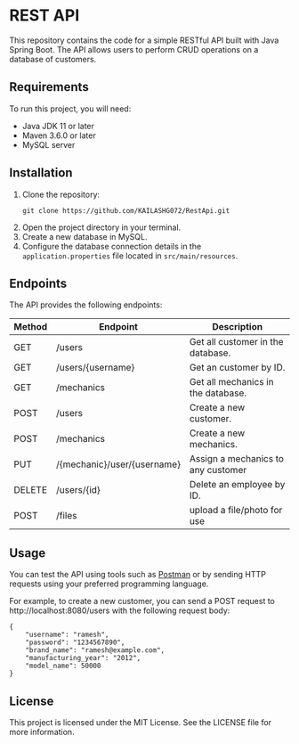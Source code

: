 # REST API

This repository contains the code for a simple RESTful API built with Java Spring Boot. The API allows users to perform CRUD operations on a database of customers.

## Requirements
To run this project, you will need:
- Java JDK 11 or later
- Maven 3.6.0 or later
- MySQL server

## Installation
1. Clone the repository:
   ```
   git clone https://github.com/KAILASHG072/RestApi.git
   ```
2. Open the project directory in your terminal.
3. Create a new database in MySQL.
4. Configure the database connection details in the `application.properties` file located in `src/main/resources`.

## Endpoints
The API provides the following endpoints:

| Method | Endpoint                    | Description                          |
| ------ | --------------------------- | ------------------------------------ |
| GET    | /users                      | Get all customer in the database.    |
| GET    | /users/{username}           | Get an customer by ID.               | 
| GET    | /mechanics                  | Get all mechanics in the database.   |
| POST   | /users                      | Create a new customer.               |
| POST   | /mechanics                  | Create a new mechanics.              |
| PUT    | /{mechanic}/user/{username} | Assign a mechanics to any customer   |
| DELETE | /users/{id}                 | Delete an employee by ID.            |
| POST   | /files                      | upload a file/photo for use          |

## Usage
You can test the API using tools such as [Postman](https://www.postman.com/) or by sending HTTP requests using your preferred programming language.

For example, to create a new customer, you can send a POST request to http://localhost:8080/users with the following request body:
```
{
    "username": "ramesh",
    "password": "1234567890",
    "brand_name": "ramesh@example.com",
    "manufacturing_year": "2012",
    "model_name": 50000
}
```



## License
This project is licensed under the MIT License. See the LICENSE file for more information.
